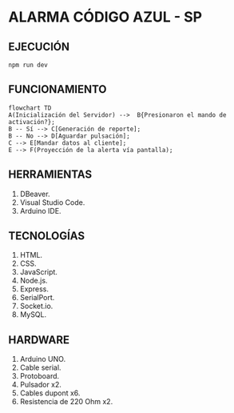 # ALARMA CÓDIGO AZUL - SP #

## EJECUCIÓN

```npm run dev```

## FUNCIONAMIENTO

```mermaid
flowchart TD
A(Inicialización del Servidor) -->  B{Presionaron el mando de activación?};
B -- Sí --> C[Generación de reporte];
B -- No --> D[Aguardar pulsación];
C --> E[Mandar datos al cliente];
E --> F(Proyección de la alerta vía pantalla);
```

## HERRAMIENTAS

1. DBeaver.
2. Visual Studio Code.
3. Arduino IDE.

## TECNOLOGÍAS

1. HTML.
2. CSS.
3. JavaScript.
4. Node.js.
5. Express.
6. SerialPort.
7. Socket.io.
8. MySQL.

## HARDWARE

1. Arduino UNO.
2. Cable serial.
3. Protoboard.
4. Pulsador x2.
5. Cables dupont x6.
6. Resistencia de 220 Ohm x2.
